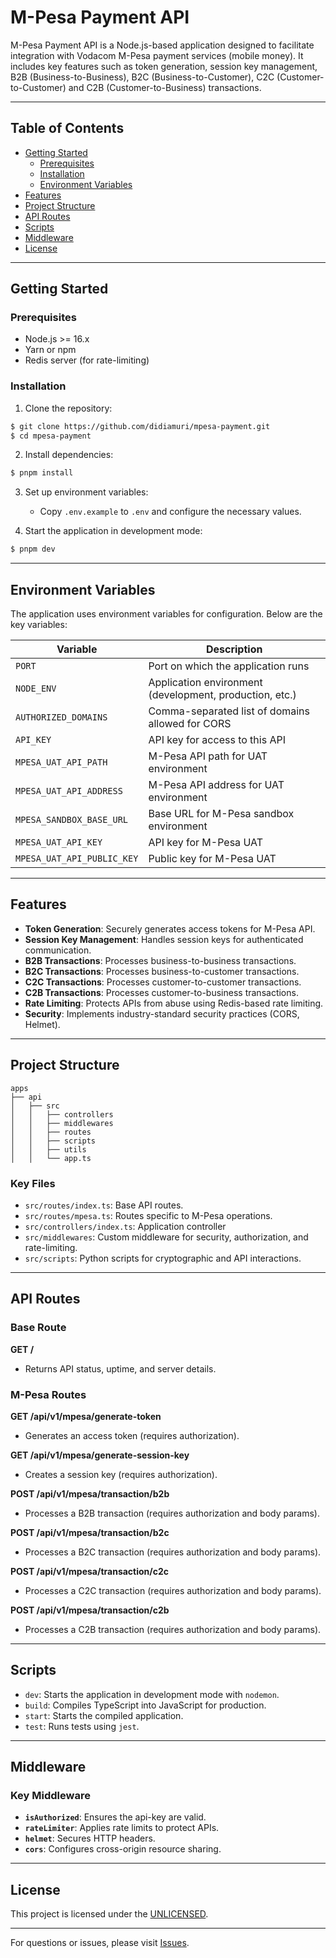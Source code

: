 # M-Pesa Payment API

M-Pesa Payment API is a Node.js-based application designed to facilitate integration with Vodacom M-Pesa payment services (mobile money). It includes key features such as token generation, session key management, B2B (Business-to-Business), B2C (Business-to-Customer), C2C (Customer-to-Customer) and C2B (Customer-to-Business) transactions.

---

## Table of Contents
- [Getting Started](#getting-started)
    - [Prerequisites](#prerequisites)
    - [Installation](#installation)
    - [Environment Variables](#environment-variables)
- [Features](#features)
- [Project Structure](#project-structure)
- [API Routes](#api-routes)
- [Scripts](#scripts)
- [Middleware](#middleware)
- [License](#license)

---

## Getting Started

### Prerequisites
- Node.js >= 16.x
- Yarn or npm
- Redis server (for rate-limiting)

### Installation

1. Clone the repository:
```bash
$ git clone https://github.com/didiamuri/mpesa-payment.git
$ cd mpesa-payment
```

2. Install dependencies:
```bash
$ pnpm install
```

3. Set up environment variables:
    - Copy `.env.example` to `.env` and configure the necessary values.

4. Start the application in development mode:
```bash
$ pnpm dev
```

---

## Environment Variables

The application uses environment variables for configuration. Below are the key variables:

| Variable                      | Description                                           |
|-------------------------------|-------------------------------------------------------|
| `PORT`                        | Port on which the application runs                    |
| `NODE_ENV`                    | Application environment (development, production, etc.) |
| `AUTHORIZED_DOMAINS`          | Comma-separated list of domains allowed for CORS      |
| `API_KEY`                     | API key for access to this API                        |
| `MPESA_UAT_API_PATH`          | M-Pesa API path for UAT environment                   |
| `MPESA_UAT_API_ADDRESS`       | M-Pesa API address for UAT environment                |
| `MPESA_SANDBOX_BASE_URL`      | Base URL for M-Pesa sandbox environment               |
| `MPESA_UAT_API_KEY`           | API key for M-Pesa UAT                                |
| `MPESA_UAT_API_PUBLIC_KEY`    | Public key for M-Pesa UAT                             |

---

## Features

- **Token Generation**: Securely generates access tokens for M-Pesa API.
- **Session Key Management**: Handles session keys for authenticated communication.
- **B2B Transactions**: Processes business-to-business transactions.
- **B2C Transactions**: Processes business-to-customer transactions.
- **C2C Transactions**: Processes customer-to-customer transactions.
- **C2B Transactions**: Processes customer-to-business transactions.
- **Rate Limiting**: Protects APIs from abuse using Redis-based rate limiting.
- **Security**: Implements industry-standard security practices (CORS, Helmet).

---

## Project Structure
```
apps
├── api
│   ├── src
│   │   ├── controllers
│   │   ├── middlewares
│   │   ├── routes
│   │   ├── scripts
│   │   ├── utils
│   │   └── app.ts
```

### Key Files
- `src/routes/index.ts`: Base API routes.
- `src/routes/mpesa.ts`: Routes specific to M-Pesa operations.
- `src/controllers/index.ts`: Application controller
- `src/middlewares`: Custom middleware for security, authorization, and rate-limiting.
- `src/scripts`: Python scripts for cryptographic and API interactions.

---

## API Routes

### Base Route
**GET /**
- Returns API status, uptime, and server details.

### M-Pesa Routes
**GET /api/v1/mpesa/generate-token**
- Generates an access token (requires authorization).

**GET /api/v1/mpesa/generate-session-key**
- Creates a session key (requires authorization).

**POST /api/v1/mpesa/transaction/b2b**
- Processes a B2B transaction (requires authorization and body params).

**POST /api/v1/mpesa/transaction/b2c**
- Processes a B2C transaction (requires authorization and body params).

**POST /api/v1/mpesa/transaction/c2c**
- Processes a C2C transaction (requires authorization and body params).

**POST /api/v1/mpesa/transaction/c2b**
- Processes a C2B transaction (requires authorization and body params).

---

## Scripts

- `dev`: Starts the application in development mode with `nodemon`.
- `build`: Compiles TypeScript into JavaScript for production.
- `start`: Starts the compiled application.
- `test`: Runs tests using `jest`.

---

## Middleware

### Key Middleware
- **`isAuthorized`**: Ensures the api-key are valid.
- **`rateLimiter`**: Applies rate limits to protect APIs.
- **`helmet`**: Secures HTTP headers.
- **`cors`**: Configures cross-origin resource sharing.

---

## License

This project is licensed under the [UNLICENSED](LICENSE).

---

For questions or issues, please visit [Issues](https://github.com/didiamuri/mpesa-payment/issues).

